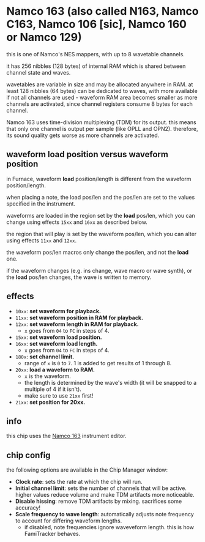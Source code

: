 # Namco 163 (also called N163, Namco C163, Namco 106 [sic], Namco 160 or Namco 129)

this is one of Namco's NES mappers, with up to 8 wavetable channels.

it has 256 nibbles (128 bytes) of internal RAM which is shared between channel state and waves.

wavetables are variable in size and may be allocated anywhere in RAM. at least 128 nibbles (64 bytes) can be dedicated to waves, with more available if not all channels are used - waveform RAM area becomes smaller as more channels are activated, since channel registers consume 8 bytes for each channel.

Namco 163 uses time-division multiplexing (TDM) for its output. this means that only one channel is output per sample (like OPLL and OPN2). therefore, its sound quality gets worse as more channels are activated.

## waveform load position versus waveform position

in Furnace, waveform **load** position/length is different from the waveform position/length.

when placing a note, the load pos/len and the pos/len are set to the values specified in the instrument.

waveforms are loaded in the region set by the **load** pos/len, which you can change using effects `15xx` and `16xx` as described below.

the region that will play is set by the waveform pos/len, which you can alter using effects `11xx` and `12xx`.

the waveform pos/len macros only change the pos/len, and not the **load** one.

if the waveform changes (e.g. ins change, wave macro or wave synth), or the **load** pos/len changes, the wave is written to memory.

## effects

- `10xx`: **set waveform for playback.**
- `11xx`: **set waveform position in RAM for playback.**
- `12xx`: **set waveform length in RAM for playback.**
  - `x` goes from `04` to `FC` in steps of 4.
- `15xx`: **set waveform load position.**
- `16xx`: **set waveform load length.**
  - `x` goes from `04` to `FC` in steps of 4.
- `180x`: **set channel limit.**
  - range of `x` is `0` to `7`. 1 is added to get results of 1 through 8.
- `20xx`: **load a waveform to RAM.**
  - `x` is the waveform.
  - the length is determined by the wave's width (it will be snapped to a multiple of 4 if it isn't).
  - make sure to use `21xx` first!
- `21xx`: **set position for 20xx.**

## info

this chip uses the [Namco 163](../4-instrument/n163.md) instrument editor.

## chip config

the following options are available in the Chip Manager window:

- **Clock rate**: sets the rate at which the chip will run.
- **Initial channel limit**: sets the number of channels that will be active. higher values reduce volume and make TDM artifacts more noticeable.
- **Disable hissing**: remove TDM artifacts by mixing. sacrifices some accuracy!
- **Scale frequency to wave length**: automatically adjusts note frequency to account for differing waveform lengths.
  - if disabled, note frequencies ignore waveveform length. this is how FamiTracker behaves.

